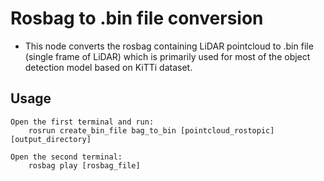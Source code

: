 # Rosbag to .bin file conversion

- This node converts the rosbag containing LiDAR pointcloud to .bin file (single frame of LiDAR) which is primarily used for most of the object detection model based on KiTTi dataset. 



## Usage

```
Open the first terminal and run:
	rosrun create_bin_file bag_to_bin [pointcloud_rostopic] [output_directory]

Open the second terminal:
	rosbag play [rosbag_file]
```

